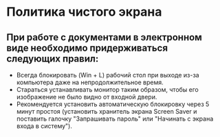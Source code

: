 # Политика чистого экрана
## При работе с документами в электронном виде необходимо придерживаться следующих правил:

 * Всегда блокировать (Win + L) рабочий стол при выходе из-за компьютера даже на непродолжительное время.
 * Стараться устанавливать монитор таким образом, чтобы его изображение не было видно от входной двери.
 * Рекомендуется установить автоматическую блокировку через 5 минут простоя (установить хранитель экрана Screen Saver и поставить галочку "Запрашивать пароль" или "Начинать с экрана входа в систему").